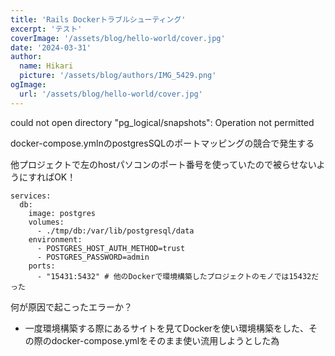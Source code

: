 ```yaml
---
title: 'Rails Dockerトラブルシューティング'
excerpt: 'テスト'
coverImage: '/assets/blog/hello-world/cover.jpg'
date: '2024-03-31'
author:
  name: Hikari
  picture: '/assets/blog/authors/IMG_5429.png'
ogImage:
  url: '/assets/blog/hello-world/cover.jpg'
---
```






could not open directory "pg_logical/snapshots": Operation not permitted

docker-compose.ymlnのpostgresSQLのポートマッピングの競合で発生する

他プロジェクトで左のhostパソコンのポート番号を使っていたので被らせないようにすればOK！

```
services:
  db:
    image: postgres
    volumes:
      - ./tmp/db:/var/lib/postgresql/data
    environment:
      - POSTGRES_HOST_AUTH_METHOD=trust
      - POSTGRES_PASSWORD=admin
    ports:
      - "15431:5432" # 他のDockerで環境構築したプロジェクトのモノでは15432だった
```

何が原因で起こったエラーか？
- 一度環境構築する際にあるサイトを見てDockerを使い環境構築をした、その際のdocker-compose.ymlをそのまま使い流用しようとした為    